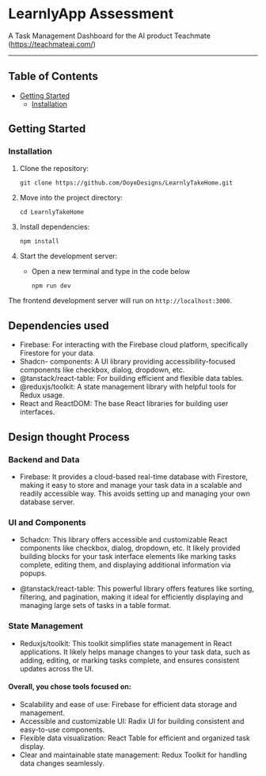 # LearnlyApp Assessment
A Task Management Dashboard for the AI product Teachmate (https://teachmateai.com/)

---

## Table of Contents

- [Getting Started](#getting-started)
  - [Installation](#installation)

## Getting Started

### Installation
  
1. Clone the repository:

   ```
   git clone https://github.com/DoyeDesigns/LearnlyTakeHome.git
   ```

3. Move into the project directory:

   ```
   cd LearnlyTakeHome
   ```

4. Install dependencies:

   ```
   npm install
   ```

6. Start the development server:

   - Open a new terminal and type in the code below

     ```
     npm run dev
     ```

The frontend development server will run on `http://localhost:3000`.

## Dependencies used
- Firebase: For interacting with the Firebase cloud platform, specifically Firestore for your data.
- Shadcn- components: A UI library providing accessibility-focused components like checkbox, dialog, dropdown, etc.
- @tanstack/react-table: For building efficient and flexible data tables.
- @reduxjs/toolkit: A state management library with helpful tools for Redux usage.
- React and ReactDOM: The base React libraries for building user interfaces.
   
## Design thought Process

### Backend and Data
- Firebase: It provides a cloud-based real-time database with Firestore, making it easy to store and manage your task data in a scalable and readily accessible way. This avoids setting up and managing your own database server.

### UI and Components
- Schadcn: This library offers accessible and customizable React components like checkbox, dialog, dropdown, etc. It likely provided building blocks for your task interface elements like marking tasks complete, editing them, and displaying additional information via popups.

- @tanstack/react-table: This powerful library offers features like sorting, filtering, and pagination, making it ideal for efficiently displaying and managing large sets of tasks in a table format.

### State Management
- Reduxjs/toolkit: This toolkit simplifies state management in React applications. It likely helps manage changes to your task data, such as adding, editing, or marking tasks complete, and ensures consistent updates across the UI.

#### Overall, you chose tools focused on:
- Scalability and ease of use: Firebase for efficient data storage and management.
- Accessible and customizable UI: Radix UI for building consistent and easy-to-use components.
- Flexible data visualization: React Table for efficient and organized task display.
- Clear and maintainable state management: Redux Toolkit for handling data changes seamlessly.
